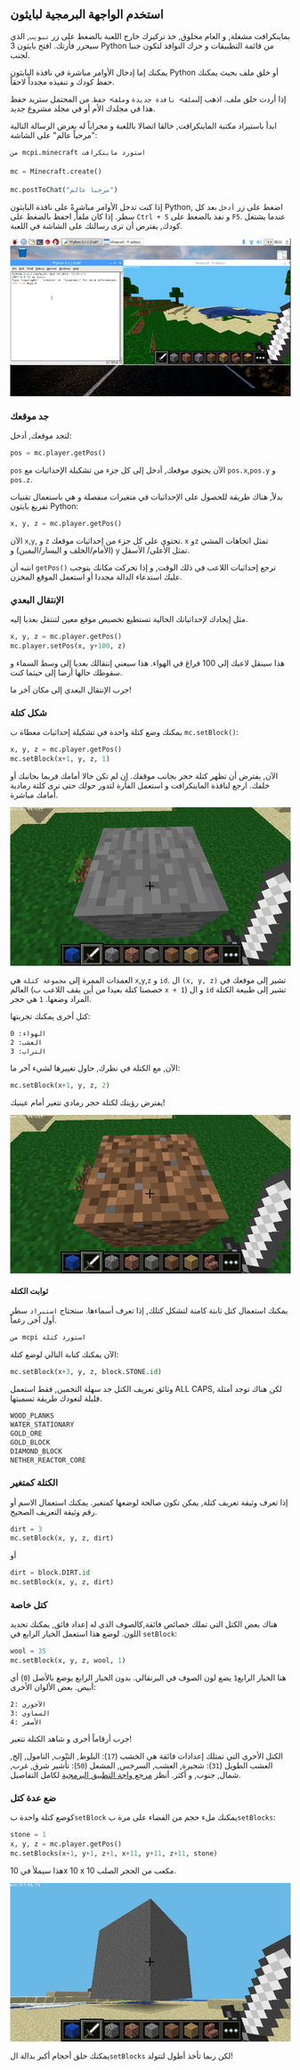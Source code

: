 ## استخدم الواجهة البرمجية لبايثون

بماينكرافت مشغلة, و العام مخلوق, خذ تركيزك خارج اللعبة بالضغط على زر `تبويب`, الذي سيحرر فأرتك. افتح بايثون 3 Python من قائمة التطبيقات و حرك النوافذ لتكون جنبا لجنب.

يمكنك إما إدخال الأوامر مباشرة في نافذة البايثون Python أو خلق ملف بحيث يمكنك حفظ كودك و تنفيذه مجدداً لاحقاً.

إذا أردت خلق ملف. اذهب إلى`ملف> نافذة جديدة` و`ملف> حفظ`. من المحتمل ستريد حفظ هذا في مجلدك الأم أو في مجلد مشروع جديد.

ابدأ باستيراد مكتبة الماينكرافت, خالقا اتصالا باللعبة و مجراباً له بعرض الرسالة التالية "مرحباً عالم" على الشاشة:

```python
من mcpi.minecraft استورد ماينكرافت

mc = Minecraft.create()

mc.postToChat("مرحبا عالم")
```

إذا كنت تدخل الأوامر مباشرةً على نافذة البايثون Python, اضغط على زر `أدخل` بعد كل سطر. إذا كان ملفاً, احفظ بالضغط على `Ctrl + S` و نفذ بالضغط على `F5`. عندما يشتغل كودك, يفترض أن ترى رسالتك على الشاشة في اللعبة.

![](images/helloworld.gif)

### جد موقعك

لتجد موقعك, أدخل:

```python
pos = mc.player.getPos()
```

`pos` الآن يحتوي موقعك, أدخل إلى كل جزء من تشكيلة الإحداثيات مع `pos.x`,`pos.y` و `pos.z`.

بدلاً, هناك طريقة للحصول على الإحداثيات في متغيرات منفصلة و هي باستعمال تقنيات تفريغ بايثون Python:

```python
x, y, z = mc.player.getPos()
```

الآن `x`,`y`, و `z` تحتوي على كل جزء من إحداثيات موقعك. `x` و`z` تمثل اتجاهات المشي (الأمام/الخلف و اليسار/اليمين) و `y` تمثل الأعلى/ الأسفل.

انتبه أن `getPos()` ترجع إحداثيات اللاعب في ذلك الوقت, و إذا تحركت مكانك يتوجب عليك استدعاء الدالة مجددا أو استعمل الموقع المخزن.

### الإنتقال البعدي

مثل إيجادك لإحداثياتك الحالية تستطيع تخصيص موقع معين لتنتقل بعديا إليه.

```python
x, y, z = mc.player.getPos()
mc.player.setPos(x, y+100, z)
```

هذا سينقل لاعبك إلى 100 فراغ في الهواء. هذا سيعني إنتقالك بعديا إلى وسط السماء و سقوطك حالها أرضا إلى حيثما كنت.

جرب الإنتقال البعدي إلى مكان آخر ما!

### شكل كتلة

يمكنك وضع كتلة واحدة في تشكيلة إحداثيات معطاة ب `mc.setBlock()`:

```python
x, y, z = mc.player.getPos()
mc.setBlock(x+1, y, z, 1)
```

الآن, يفترض أن تظهر كتلة حجر بجانب موقفك. إن لم تكن حالا أمامك فربما بجانبك أو خلفك. ارجع لنافذة الماينكرافت و استعمل الفأرة لتدور حولك حتى ترى كلتة رمادية أمامك مباشرة.

![](images/mcpi-setblock.png)

العمدات الممرة إلى `مجموعة كتلة` هي `x`,`y`,`z` و `id`. ال `(x, y, z)` تشير إلى موقعك في العالم (خصصنا كتلة بعيدا من أين يقف اللاعب ب `x + 1`) و ال `id` تشير إلى طبيعة الكتلة المراد وضعها. `1` هي حجر.

كتل أخرى يمكنك تجربتها:

    الهواء: 0
    العشب: 2
    التراب: 3
    

الآن, مع الكتلة في نظرك, حاول تغييرها لشيء آخر ما:

```python
mc.setBlock(x+1, y, z, 2)
```

يفترض رؤيتك لكتلة حجر رمادي تتغير أمام عينيك!

![](images/mcpi-setblock2.png)

#### ثوابت الكتلة

يمكنك استعمال كتل ثابتة كامنة لتشكل كتلك, إذا تعرف أسماءها. ستحتاج `استيراد` سطر أول آخر, رغماً.

```python
من mcpi استورد كتلة
```

الآن يمكنك كتابة التالي لوضع كتلة:

```python
mc.setBlock(x+3, y, z, block.STONE.id)
```

وثائق تعريف الكتل جد سهلة التخمين, فقط استعمل ALL CAPS, لكن هناك توجد أمثلة قليلة لتعودك طريقة تسميتها.

    WOOD_PLANKS
    WATER_STATIONARY
    GOLD_ORE
    GOLD_BLOCK
    DIAMOND_BLOCK
    NETHER_REACTOR_CORE
    

### الكتلة كمتغير

إذا تعرف وثيقة تعريف كتلة, يمكن تكون صالحة لوضعها كمتغير. يمكنك استعمال الاسم أو رقم وثيقة التعريف الصحيح.

```python
dirt = 3
mc.setBlock(x, y, z, dirt)
```

أو

```python
dirt = block.DIRT.id
mc.setBlock(x, y, z, dirt)
```

### كتل خاصة

هناك بعض الكتل التي تملك خصائص فائقة,كالصوف الذي له إعداد فائق, يمكنك تحديد اللون. لوضع هذا استعمل الخيار الرابع في `setBlock`:

```python
wool = 35
mc.setBlock(x, y, z, wool, 1)
```

هنا الخيار الرابع`1` يضع لون الصوف في البرتقالي. بدون الخيار الرابع يوضع بالأصل (`0`) أي أبيض. بعض الألوان الأخرى:

    2: الآجوري
    3: السماوي
    4: الأصفر
    

جرب أرقاماً أخرى و شاهد الكتلة تتغير!

الكتل الأخرى التي تمتلك إعدادات فائقة هي الخشب (`17`): البلوط, التنّوب, التامول, إلخ, العشب الطويل (`31`): شجيرة, العشب, السرخس, المشعل (`50`): تأشير شرق, غرب, شمال, جنوب, و أكثر. أنظر [مرجع واجة التطبيق البرمجية](http://www.stuffaboutcode.com/p/minecraft-api-reference.html) لكامل التفاصيل.

### ضع عدة كتل

كوضع كتلة واحدة ب`setBlock` يمكنك ملء حجم من الفضاء على مرة ب`setBlocks`:

```python
stone = 1
x, y, z = mc.player.getPos()
mc.setBlocks(x+1, y+1, z+1, x+11, y+11, z+11, stone)
```

هذا سيملأ في 10x 10 x 10 مكعب من الحجر الصلب.

![](images/mcpi-setblocks.png)

يمكنك خلق أحجام أكبر بدالة ال`setBlocks` لكن ربما تأخذ أطول لتتولد!